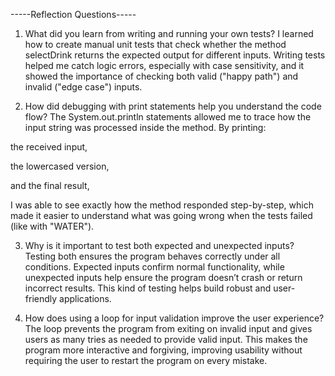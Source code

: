 -----Reflection Questions-----
1. What did you learn from writing and running your own tests?
   I learned how to create manual unit tests that check whether the method selectDrink returns the expected output for different inputs. 
Writing tests helped me catch logic errors, especially with case sensitivity, and it showed the importance of checking both valid ("happy path") and invalid ("edge case") inputs.

2. How did debugging with print statements help you understand the code flow?
   The System.out.println statements allowed me to trace how the input string was processed inside the method. 
By printing:

the received input,

the lowercased version,

and the final result,

I was able to see exactly how the method responded step-by-step, which made it easier to understand what was going wrong when the tests failed (like with "WATER").

3. Why is it important to test both expected and unexpected inputs?
   Testing both ensures the program behaves correctly under all conditions. 
Expected inputs confirm normal functionality, while unexpected inputs help ensure the program doesn’t crash or return incorrect results. 
This kind of testing helps build robust and user-friendly applications.

4. How does using a loop for input validation improve the user experience?
The loop prevents the program from exiting on invalid input and gives users as many tries as needed to provide valid input. 
This makes the program more interactive and forgiving, improving usability without requiring the user to restart the program on every mistake.